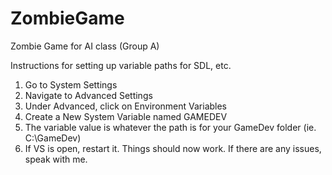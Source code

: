 # ZombieGame
Zombie Game for AI class (Group A)

Instructions for setting up variable paths for SDL, etc.

1) Go to System Settings
2) Navigate to Advanced Settings
3) Under Advanced, click on Environment Variables
4) Create a New System Variable named GAMEDEV
5) The variable value is whatever the path is for your GameDev folder (ie. C:\GameDev)
6) If VS is open, restart it. Things should now work.  If there are any issues, speak with me.
